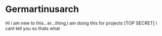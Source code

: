 # Germartinusarch
Hi i am new to this...er...thing,I am doing this for projects [TOP SECRET] i cant tell you so thats what
